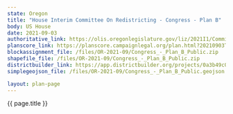 ```yaml
---
state: Oregon
title: "House Interim Committee On Redistricting - Congress - Plan B"
body: US House
date: 2021-09-03
authoritative_link: https://olis.oregonlegislature.gov/liz/2021I1/Committees/HRED/2021-09-03-08-00/MeetingMaterials
planscore_link: https://planscore.campaignlegal.org/plan.html?20210903T163800.372838731Z
blockassignment_file: /files/OR-2021-09/Congress_-_Plan_B_Public.zip
shapefile_file: /files/OR-2021-09/Congress_-_Plan_B_Public.zip
districtbuilder_link: https://app.districtbuilder.org/projects/0a3b49c0-fa74-496b-b755-72d2d85a4bc7
simplegeojson_file: /files/OR-2021-09/Congress_-_Plan_B_Public.geojson

layout: plan-page
---
```


{{ page.title }}
